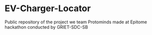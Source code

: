 # EV-Charger-Locator
Public repository of the project we team Protominds made at Epitome hackathon conducted by GRIET-SDC-SB
